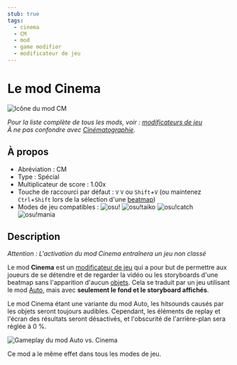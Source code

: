 ```yaml
---
stub: true
tags:
  - cinema
  - CM
  - mod
  - game modifier
  - modificateur de jeu
---
```


# Le mod Cinema

![Icône du mod CM](/wiki/shared/mods/CM.png "Icône du mod Cinema (CM)")

*Pour la liste complète de tous les mods, voir : [modificateurs de jeu](/wiki/Gameplay/Game_modifier)*\
*À ne pas confondre avec [Cinématographie](https://fr.wikipedia.org/wiki/Cinéma).*

## À propos

- Abréviation : CM
- Type : Spécial
- Multiplicateur de score : 1.00x
- Touche de raccourci par défaut : `V` `V` ou `Shift`+`V` (ou maintenez `Ctrl`+`Shift` lors de la sélection d'une [beatmap](/wiki/Beatmap))
- Modes de jeu compatibles : ![][osu!] ![][osu!taiko] ![][osu!catch] ![][osu!mania]

## Description

*Attention : L'activation du mod Cinema entraînera un jeu non classé*

Le mod **Cinema** est un [modificateur de jeu](/wiki/Gameplay/Game_modifier) qui a pour but de permettre aux joueurs de se détendre et de regarder la vidéo ou les storyboards d'une beatmap sans l'apparition d'aucun [objets](/wiki/Gameplay/Hit_object). Cela se traduit par un jeu utilisant le mod [Auto](/wiki/Gameplay/Game_modifier/Auto), mais avec **seulement le fond et le storyboard affichés**.

Le mod Cinema étant une variante du mod Auto, les hitsounds causés par les objets seront toujours audibles. Cependant, les éléments de replay et l'écran des résultats seront désactivés, et l'obscurité de l'arrière-plan sera réglée à 0 %.

![Gameplay du mod Auto vs. Cinema](img/CM-comparison.jpg "Comparaison du mod Auto (à gauche) et du mod Cinema (à droite).")

Ce mod a le même effet dans tous les modes de jeu.

[osu!]: /wiki/shared/mode/osu.png "osu!"
[osu!taiko]: /wiki/shared/mode/taiko.png "osu!taiko"
[osu!catch]: /wiki/shared/mode/catch.png "osu!catch"
[osu!mania]: /wiki/shared/mode/mania.png "osu!mania"
